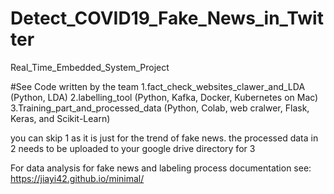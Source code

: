 # Detect_COVID19_Fake_News_in_Twitter
Real_Time_Embedded_System_Project

#See Code written by the team 
1.fact_check_websites_clawer_and_LDA (Python, LDA)
2.labelling_tool (Python, Kafka, Docker, Kubernetes on Mac)
3.Training_part_and_processed_data (Python, Colab, web cralwer, Flask, Keras, and Scikit-Learn)

you can skip 1 as it is just for the trend of fake news.
the processed data in 2 needs to be uploaded to your google drive directory for 3

For data analysis for fake news and labeling process documentation
see: https://jiayi42.github.io/minimal/
